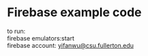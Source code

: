 # Firebase example code
to run: <br>
firebase emulators:start 
<br>
firebase account: yifanwu@csu.fullerton.edu
